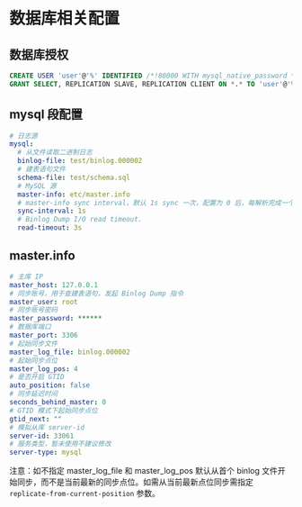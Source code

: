 # 数据库相关配置

## 数据库授权

```sql
CREATE USER 'user'@'%' IDENTIFIED /*!80000 WITH mysql_native_password */ BY 'xxx';
GRANT SELECT, REPLICATION SLAVE, REPLICATION CLIENT ON *.* TO 'user'@'%';
```

## mysql 段配置

```yaml
# 日志源
mysql:
  # 从文件读取二进制日志
  binlog-file: test/binlog.000002
  # 建表语句文件
  schema-file: test/schema.sql
  # MySQL 源
  master-info: etc/master.info
  # master-info sync interval，默认 1s sync 一次，配置为 0 后，每解析完成一个事务都会更新 master.info
  sync-interval: 1s
  # Binlog Dump I/O read timeout.
  read-timeout: 3s
```

## master.info

```yaml
# 主库 IP
master_host: 127.0.0.1
# 同步账号，用于查建表语句，发起 Binlog Dump 指令
master_user: root
# 同步账号密码
master_password: ******
# 数据库端口
master_port: 3306
# 起始同步文件
master_log_file: binlog.000002
# 起始同步点位
master_log_pos: 4
# 是否开启 GTID
auto_position: false
# 同步延迟时间
seconds_behind_master: 0
# GTID 模式下起始同步点位
gtid_next: ""
# 模拟从库 server-id
server-id: 33061
# 服务类型，暂未使用不建议修改
server-type: mysql
```

注意：如不指定 master_log_file 和 master_log_pos 默认从首个 binlog 文件开始同步，而不是当前最新的同步点位。如需从当前最新点位同步需指定 `replicate-from-current-position` 参数。 
